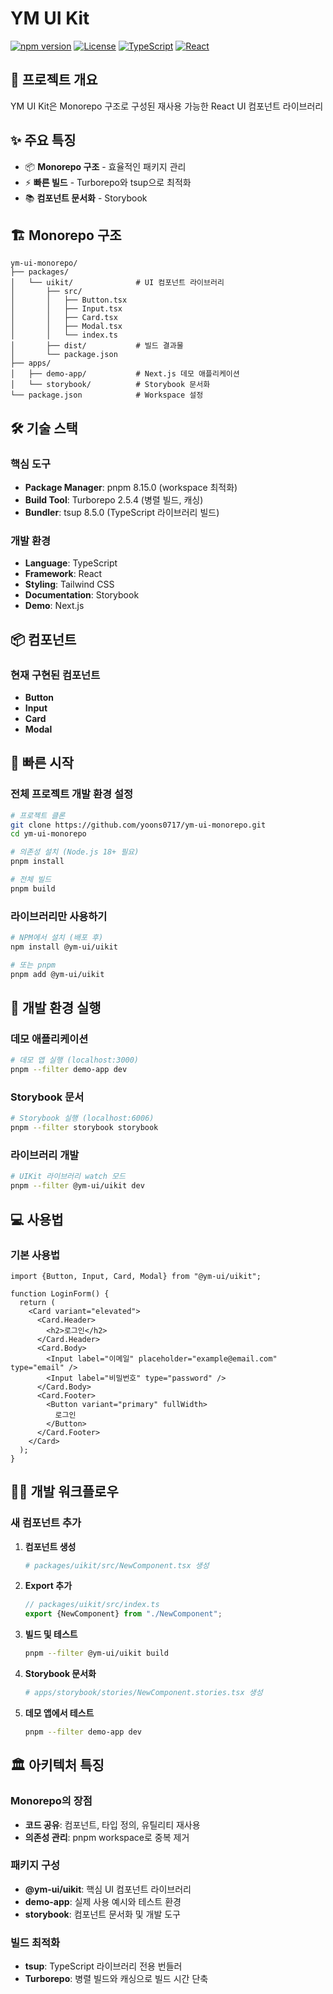# YM UI Kit

[![npm version](https://img.shields.io/npm/v/@ym-ui/uikit.svg)](https://www.npmjs.com/package/@ym-ui/uikit)
[![License](https://img.shields.io/badge/license-MIT-blue.svg)](LICENSE)
[![TypeScript](https://img.shields.io/badge/TypeScript-5.8-blue)](https://www.typescriptlang.org/)
[![React](https://img.shields.io/badge/React-19.1-blue)](https://reactjs.org/)

## 🎯 프로젝트 개요

YM UI Kit은 Monorepo 구조로 구성된 재사용 가능한 React UI 컴포넌트 라이브러리

## ✨ 주요 특징

- 📦 **Monorepo 구조** - 효율적인 패키지 관리
- ⚡ **빠른 빌드** - Turborepo와 tsup으로 최적화
- 📚 **컴포넌트 문서화** - Storybook

## 🏗 Monorepo 구조

```
ym-ui-monorepo/
├── packages/
│   └── uikit/              # UI 컴포넌트 라이브러리
│       ├── src/
│       │   ├── Button.tsx
│       │   ├── Input.tsx
│       │   ├── Card.tsx
│       │   ├── Modal.tsx
│       │   └── index.ts
│       ├── dist/           # 빌드 결과물
│       └── package.json
├── apps/
│   ├── demo-app/           # Next.js 데모 애플리케이션
│   └── storybook/          # Storybook 문서화
└── package.json            # Workspace 설정
```

## 🛠 기술 스택

### 핵심 도구

- **Package Manager**: pnpm 8.15.0 (workspace 최적화)
- **Build Tool**: Turborepo 2.5.4 (병렬 빌드, 캐싱)
- **Bundler**: tsup 8.5.0 (TypeScript 라이브러리 빌드)

### 개발 환경

- **Language**: TypeScript
- **Framework**: React
- **Styling**: Tailwind CSS
- **Documentation**: Storybook
- **Demo**: Next.js

## 📦 컴포넌트

### 현재 구현된 컴포넌트

- **Button**
- **Input**
- **Card**
- **Modal**

## 🚀 빠른 시작

### 전체 프로젝트 개발 환경 설정

```bash
# 프로젝트 클론
git clone https://github.com/yoons0717/ym-ui-monorepo.git
cd ym-ui-monorepo

# 의존성 설치 (Node.js 18+ 필요)
pnpm install

# 전체 빌드
pnpm build
```

### 라이브러리만 사용하기

```bash
# NPM에서 설치 (배포 후)
npm install @ym-ui/uikit

# 또는 pnpm
pnpm add @ym-ui/uikit
```

## 🧪 개발 환경 실행

### 데모 애플리케이션

```bash
# 데모 앱 실행 (localhost:3000)
pnpm --filter demo-app dev
```

### Storybook 문서

```bash
# Storybook 실행 (localhost:6006)
pnpm --filter storybook storybook
```

### 라이브러리 개발

```bash
# UIKit 라이브러리 watch 모드
pnpm --filter @ym-ui/uikit dev
```

## 💻 사용법

### 기본 사용법

```tsx
import {Button, Input, Card, Modal} from "@ym-ui/uikit";

function LoginForm() {
  return (
    <Card variant="elevated">
      <Card.Header>
        <h2>로그인</h2>
      </Card.Header>
      <Card.Body>
        <Input label="이메일" placeholder="example@email.com" type="email" />
        <Input label="비밀번호" type="password" />
      </Card.Body>
      <Card.Footer>
        <Button variant="primary" fullWidth>
          로그인
        </Button>
      </Card.Footer>
    </Card>
  );
}
```

## 🧑‍💻 개발 워크플로우

### 새 컴포넌트 추가

1. **컴포넌트 생성**

   ```bash
   # packages/uikit/src/NewComponent.tsx 생성
   ```

2. **Export 추가**

   ```typescript
   // packages/uikit/src/index.ts
   export {NewComponent} from "./NewComponent";
   ```

3. **빌드 및 테스트**

   ```bash
   pnpm --filter @ym-ui/uikit build
   ```

4. **Storybook 문서화**

   ```bash
   # apps/storybook/stories/NewComponent.stories.tsx 생성
   ```

5. **데모 앱에서 테스트**
   ```bash
   pnpm --filter demo-app dev
   ```

## 🏛 아키텍처 특징

### Monorepo의 장점

- **코드 공유**: 컴포넌트, 타입 정의, 유틸리티 재사용
- **의존성 관리**: pnpm workspace로 중복 제거

### 패키지 구성

- **@ym-ui/uikit**: 핵심 UI 컴포넌트 라이브러리
- **demo-app**: 실제 사용 예시와 테스트 환경
- **storybook**: 컴포넌트 문서화 및 개발 도구

### 빌드 최적화

- **tsup**: TypeScript 라이브러리 전용 번들러
- **Turborepo**: 병렬 빌드와 캐싱으로 빌드 시간 단축
